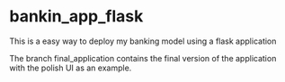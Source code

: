 # bankin_app_flask
This is a easy way to deploy my banking model using a flask application

The branch final_application contains the final version of the application with the polish UI as an example.

